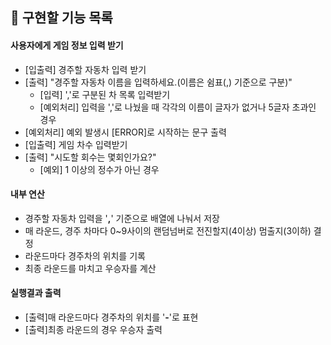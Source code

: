 ## 🦊 구현할 기능 목록

#### 사용자에게 게임 정보 입력 받기

- [입출력] 경주할 자동차 입력 받기
- [출력] "경주할 자동차 이름을 입력하세요.(이름은 쉼표(,) 기준으로 구분)"
  - [입력] ','로 구분된 차 목록 입력받기
  - [예외처리] 입력을 ','로 나눴을 때 각각의 이름이 글자가 없거나 5글자 초과인 경우
- [예외처리] 예외 발생시 [ERROR]로 시작하는 문구 출력
- [입출력] 게임 차수 입력받기
- [출력] "시도할 회수는 몇회인가요?"
  - [예외] 1 이상의 정수가 아닌 경우 

#### 내부 연산

- 경주할 자동차 입력을 '**,**' 기준으로 배열에 나눠서 저장
- 매 라운드, 경주 차마다 0~9사이의 랜덤넘버로 전진할지(4이상) 멈출지(3이하) 결정
- 라운드마다 경주차의 위치를 기록
- 최종 라운드를 마치고 우승자를 계산

#### 실행결과 출력

- [출력]매 라운드마다 경주차의 위치를 '**-**'로 표현
- [출력]최종 라운드의 경우 우승자 출력




